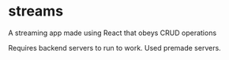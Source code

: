 # streams
A streaming app made using React that obeys CRUD operations

Requires backend servers to run to work.
Used premade servers.
